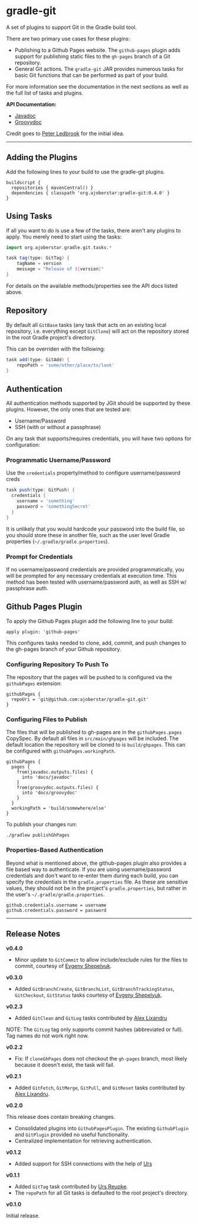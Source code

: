 # gradle-git

A set of plugins to support Git in the Gradle build tool.

There are two primary use cases for these plugins:
* Publishing to a Github Pages website.  The `github-pages` plugin adds support
for publishing static files to the `gh-pages` branch of a Git repository.
* General Git actions.  The `gradle-git` JAR provides numerous tasks
for basic Git functions that can be performed as part of your build.

For more information see the documentation in the next sections as well as
the full list of tasks and plugins.

**API Documentation:**

* [Javadoc](http://ajoberstar.org/gradle-git/docs/javadoc)
* [Groovydoc](http://ajoberstar.org/gradle-git/docs/groovydoc)

Credit goes to [Peter Ledbrook](https://github.com/pledbrook) for the initial idea.

---

## Adding the Plugins

Add the following lines to your build to use the gradle-git plugins.

    buildscript {
      repositories { mavenCentral() }
      dependencies { classpath 'org.ajoberstar:gradle-git:0.4.0' }
    }

## Using Tasks

If all you want to do is use a few of the tasks, there aren't any plugins
to apply.  You merely need to start using the tasks:

```groovy
import org.ajoberstar.gradle.git.tasks.*

task tag(type: GitTag) {
	tagName = version
	message = "Release of ${version}"
}
```

For details on the available methods/properties see the API docs listed above.

## Repository

By default all `GitBase` tasks (any task that acts on an existing local
repository, i.e. everything except `GitClone`) will act on the repository
stored in the root Gradle project's directory.

This can be overriden with the following:

```groovy
task add(type: GitAdd) {
	repoPath = 'some/other/place/to/look'
}
```

## Authentication

All authentication methods supported by JGit should be supported by these
plugins.  However, the only ones that are tested are:
* Username/Password
* SSH (with or without a passphrase)

On any task that supports/requires credentials, you will have two options for
configuration:

### Programmatic Username/Password

Use the `credentials` property/method to configure username/password creds

```groovy
task push(type: GitPush) {
  credentials {
    username = 'something'
    password = 'somethingSecret'
  }
}
```

It is unlikely that you would hardcode your password into the build file, so
you should store these in another file, such as the user level Gradle properties
(`~/.gradle/gradle.properties`).

### Prompt for Credentials

If no username/password credentials are provided programmatically, you will be
prompted for any necessary credentials at execution time.  This method has been
tested with username/password auth, as well as SSH w/ passphrase auth.

## Github Pages Plugin

To apply the Github Pages plugin add the following line to your build:

    apply plugin: 'github-pages'

This configures tasks needed to clone, add, commit, and push changes to the
gh-pages branch of your Github repository.

### Configuring Repository To Push To

The repository that the pages will be pushed to is configured via the
`githubPages` extension:

```
githubPages {
  repoUri = 'git@github.com:ajoberstar/gradle-git.git'
}
```

### Configuring Files to Publish

The files that will be published to gh-pages are in the `githubPages.pages`
CopySpec. By default all files in `src/main/ghpages` will be included. The
default location the repository will be cloned to is `build/ghpages`. This
can be configured with `githubPages.workingPath`.

```
githubPages {
  pages {
    from(javadoc.outputs.files) {
      into 'docs/javadoc'
    }
    from(groovydoc.outputs.files) {
      into 'docs/groovydoc'
    }
  }
  workingPath = 'build/somewhere/else'
}
```

To publish your changes run:

```
./gradlew publishGhPages
```

### Properties-Based Authentication

Beyond what is mentioned above, the github-pages plugin also provides a
file based way to authenticate.  If you are using username/password
credentials and don't want to re-enter them during each build, you can
specify the credentials in the `gradle.properties` file.  As these are
sensitive values, they should not be in the project's `gradle.properties`,
but rather in the user's `~/.gradle/gradle.properties`.

```
github.credentials.username = username
github.credentials.password = password
```

---

## Release Notes

**v0.4.0**

* Minor update to `GitCommit` to allow include/exclude rules for the files to commit, courtesy of [Evgeny Shepelyuk](https://github.com/eshepelyuk).

**v0.3.0**

* Added `GitBranchCreate`, `GitBranchList`, `GitBranchTrackingStatus`, `GitCheckout`, `GitStatus`
tasks courtesy of [Evgeny Shepelyuk](https://github.com/eshepelyuk).

**v0.2.3**

* Added `GitClean` and `GitLog` tasks contributed by [Alex Lixandru](https://github.com/alixandru)

NOTE: The `GitLog` tag only supports commit hashes (abbreviated or full).  Tag names do not work
right now.

**v0.2.2**

* Fix: If `cloneGhPages` does not checkout the `gh-pages` branch, most likely because it doesn't
exist, the task will fail.

**v0.2.1**

* Added `GitFetch`, `GitMerge`, `GitPull`, and `GitReset` tasks contributed
by [Alex Lixandru](https://github.com/alixandru).

**v0.2.0**

This release does contain breaking changes.

* Consolidated plugins into `GithubPagesPlugin`.  The existing `GithubPlugin`
and `GitPlugin` provided no useful functionality.
* Centralized implementation for retrieving authentication.

**v0.1.2**

* Added support for SSH connections with the help of [Urs](https://github.com/UrsKR)

**v0.1.1**

* Added `GitTag` task contributed by [Urs Reupke](https://github.com/UrsKR).
* The `repoPath` for all Git tasks is defaulted to the root project's directory.

**v0.1.0**

Initial release.

